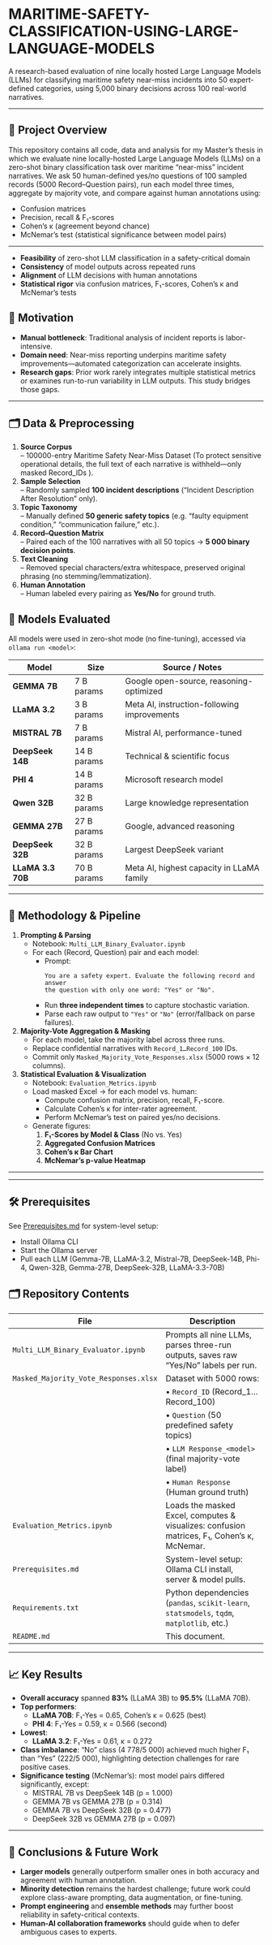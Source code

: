 # MARITIME-SAFETY-CLASSIFICATION-USING-LARGE-LANGUAGE-MODELS
A research-based evaluation of nine locally hosted Large Language Models (LLMs) for classifying maritime safety near-miss incidents into 50 expert-defined categories, using 5,000 binary decisions across 100 real-world narratives.

---

## 📖 Project Overview

This repository contains all code, data and analysis for my Master’s thesis in which we evaluate nine locally-hosted Large Language Models (LLMs) on a zero-shot binary classification task over maritime “near-miss” incident narratives. We ask 50 human-defined yes/no questions of 100 sampled records (5000 Record–Question pairs), run each model three times, aggregate by majority vote, and compare against human annotations using:

- Confusion matrices  
- Precision, recall & F₁-scores  
- Cohen’s κ (agreement beyond chance)  
- McNemar’s test (statistical significance between model pairs)  

---

- **Feasibility** of zero-shot LLM classification in a safety-critical domain  
- **Consistency** of model outputs across repeated runs  
- **Alignment** of LLM decisions with human annotations  
- **Statistical rigor** via confusion matrices, F₁-scores, Cohen’s κ and McNemar’s tests

## 🎯 Motivation

- **Manual bottleneck**: Traditional analysis of incident reports is labor-intensive.
- **Domain need**: Near-miss reporting underpins maritime safety improvements—automated categorization can accelerate insights.  
- **Research gaps**: Prior work rarely integrates multiple statistical metrics or examines run-to-run variability in LLM outputs. This study bridges those gaps.

---
## 🗂️ Data & Preprocessing

1. **Source Corpus**  
   – 100000-entry Maritime Safety Near-Miss Dataset (To protect sensitive operational details, the full text of each narrative is withheld—only masked Record_IDs ).  
2. **Sample Selection**  
   – Randomly sampled **100 incident descriptions** (“Incident Description After Resolution” only).  
3. **Topic Taxonomy**  
   – Manually defined **50 generic safety topics** (e.g. “faulty equipment condition,” “communication failure,” etc.).  
4. **Record–Question Matrix**  
   – Paired each of the 100 narratives with all 50 topics → **5 000 binary decision points**.  
5. **Text Cleaning**  
   – Removed special characters/extra whitespace, preserved original phrasing (no stemming/lemmatization).  
6. **Human Annotation**  
   – Human labeled every pairing as **Yes/No** for ground truth.


## 🤖 Models Evaluated

All models were used in zero-shot mode (no fine-tuning), accessed via `ollama run <model>`:

| Model                  | Size         | Source / Notes                             |
|------------------------|--------------|--------------------------------------------|
| **GEMMA 7B**           | 7 B params   | Google open-source, reasoning-optimized    |
| **LLaMA 3.2**          | 3 B params   | Meta AI, instruction-following improvements|
| **MISTRAL 7B**         | 7 B params   | Mistral AI, performance-tuned              |
| **DeepSeek 14B**       | 14 B params  | Technical & scientific focus               |
| **PHI 4**              | 14 B params  | Microsoft research model                   |
| **Qwen 32B**           | 32 B params  | Large knowledge representation             |
| **GEMMA 27B**          | 27 B params  | Google, advanced reasoning                 |
| **DeepSeek 32B**       | 32 B params  | Largest DeepSeek variant                   |
| **LLaMA 3.3 70B**      | 70 B params  | Meta AI, highest capacity in LLaMA family  | 

---

## 🔬 Methodology & Pipeline

1. **Prompting & Parsing**  
   - Notebook: `Multi_LLM_Binary_Evaluator.ipynb`  
   - For each (Record, Question) pair and each model:  
     - Prompt:  
       ```
       You are a safety expert. Evaluate the following record and answer 
       the question with only one word: "Yes" or "No".
       ```
     - Run **three independent times** to capture stochastic variation.  
     - Parse each raw output to `"Yes"` or `"No"` (error/fallback on parse failures).  
2. **Majority-Vote Aggregation & Masking**  
   - For each model, take the majority label across three runs.  
   - Replace confidential narratives with `Record_1…Record_100` IDs.  
   - Commit only `Masked_Majority_Vote_Responses.xlsx` (5000 rows × 12 columns).  
3. **Statistical Evaluation & Visualization**  
   - Notebook: `Evaluation_Metrics.ipynb`  
   - Load masked Excel → for each model vs. human:  
     - Compute confusion matrix, precision, recall, F₁-score.  
     - Calculate Cohen’s κ for inter-rater agreement.  
     - Perform McNemar’s test on paired yes/no decisions.  
   - Generate figures:  
     1. **F₁-Scores by Model & Class** (No vs. Yes)  
     2. **Aggregated Confusion Matrices**  
     3. **Cohen’s κ Bar Chart**  
     4. **McNemar’s p-value Heatmap**

---
---

## 🛠 Prerequisites

See [Prerequisites.md](Prerequisites.md) for system-level setup:  
- Install Ollama CLI  
- Start the Ollama server  
- Pull each LLM (Gemma-7B, LLaMA-3.2, Mistral-7B, DeepSeek-14B, Phi-4, Qwen-32B, Gemma-27B, DeepSeek-32B, LLaMA-3.3-70B)


## 🗂️ Repository Contents

| File                                      | Description                                                                                 |
|-------------------------------------------|---------------------------------------------------------------------------------------------|
| `Multi_LLM_Binary_Evaluator.ipynb`        | Prompts all nine LLMs, parses three-run outputs, saves raw “Yes/No” labels per run.         |
| `Masked_Majority_Vote_Responses.xlsx`     | Dataset with 5000 rows:  
|                                           | • `Record_ID` (Record_1…Record_100)  
|                                           | • `Question` (50 predefined safety topics)  
|                                           | • `LLM Response_<model>` (final majority-vote label)  
|                                           | • `Human Response` (Human ground truth)                                                     |
| `Evaluation_Metrics.ipynb`                | Loads the masked Excel, computes & visualizes: confusion matrices, F₁, Cohen’s κ, McNemar.  |
| `Prerequisites.md`                        | System-level setup: Ollama CLI install, server & model pulls.                               |
| `Requirements.txt`                        | Python dependencies (`pandas`, `scikit-learn`, `statsmodels`, `tqdm`, `matplotlib`, etc.)   |
| `README.md`                               | This document.                                                                              |

---

## 📈 Key Results

- **Overall accuracy** spanned **83%** (LLaMA 3B) to **95.5%** (LLaMA 70B).  
- **Top performers**:  
  - **LLaMA 70B**: F₁-Yes = 0.65, Cohen’s κ = 0.625 (best)  
  - **PHI 4**:   F₁-Yes = 0.59, κ = 0.566 (second)  
- **Lowest**:  
  - **LLaMA 3.2**: F₁-Yes = 0.61, κ = 0.272  
- **Class imbalance**: “No” class (4 778/5 000) achieved much higher F₁ than “Yes” (222/5 000), highlighting detection challenges for rare positive cases.  
- **Significance testing** (McNemar’s): most model pairs differed significantly, except:  
  - MISTRAL 7B vs DeepSeek 14B (p = 1.000)  
  - GEMMA 7B vs GEMMA 27B (p = 0.314)  
  - GEMMA 7B vs DeepSeek 32B (p = 0.477)  
  - DeepSeek 32B vs GEMMA 27B (p = 0.097)

---

## 🔮 Conclusions & Future Work

- **Larger models** generally outperform smaller ones in both accuracy and agreement with human annotation.  
- **Minority detection** remains the hardest challenge; future work could explore class-aware prompting, data augmentation, or fine-tuning.  
- **Prompt engineering** and **ensemble methods** may further boost reliability in safety-critical contexts.  
- **Human-AI collaboration frameworks** should guide when to defer ambiguous cases to experts.

